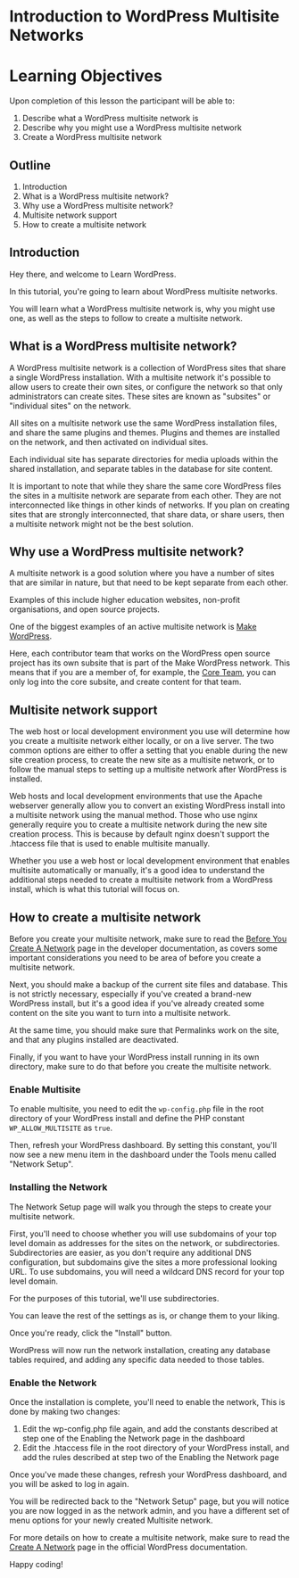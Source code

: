 # Introduction to WordPress Multisite Networks

# Learning Objectives

Upon completion of this lesson the participant will be able to:
1. Describe what a WordPress multisite network is
2. Describe why you might use a WordPress multisite network
3. Create a WordPress multisite network

## Outline

1. Introduction
2. What is a WordPress multisite network?
3. Why use a WordPress multisite network?
4. Multisite network support
5. How to create a multisite network

## Introduction

Hey there, and welcome to Learn WordPress.

In this tutorial, you're going to learn about WordPress multisite networks.

You will learn what a WordPress multisite network is, why you might use one, as well as the steps to follow to create a multisite network. 

## What is a WordPress multisite network?

A WordPress multisite network is a collection of WordPress sites that share a single WordPress installation. With a multisite network it's possible to allow users to create their own sites, or configure the network so that only administrators can create sites. These sites are known as "subsites" or "individual sites" on the network.

All sites on a multisite network use the same WordPress installation files, and share the same plugins and themes. Plugins and themes are installed on the network, and then activated on individual sites. 

Each individual site has separate directories for media uploads within the shared installation, and separate tables in the database for site content. 

It is important to note that while they share the same core WordPress files the sites in a multisite network are separate from each other. They are not interconnected like things in other kinds of networks. If you plan on creating sites that are strongly interconnected, that share data, or share users, then a multisite network might not be the best solution.

## Why use a WordPress multisite network?

A multisite network is a good solution where you have a number of sites that are similar in nature, but that need to be kept separate from each other. 

Examples of this include higher education websites, non-profit organisations, and open source projects.

One of the biggest examples of an active multisite network is [Make WordPress](https://make.wordpress.org/). 

Here, each contributor team that works on the WordPress open source project has its own subsite that is part of the Make WordPress network. This means that if you are a member of, for example, the [Core Team](https://make.wordpress.org/core/), you can only log into the core subsite, and create content for that team.  

## Multisite network support

The web host or local development environment you use will determine how you create a multisite network either locally, or on a live server. The two common options are either to offer a setting that you enable during the new site creation process, to create the new site as a multisite network, or to follow the manual steps to setting up a multisite network after WordPress is installed. 

Web hosts and local development environments that use the Apache webserver generally allow you to convert an existing WordPress install into a multisite network using the manual method. Those who use nginx generally require you to create a multisite network during the new site creation process. This is because by default nginx doesn't support the .htaccess file that is used to enable multisite manually.

Whether you use a web host or local development environment that enables multisite automatically or manually, it's a good idea to understand the additional steps needed to create a multisite network from a WordPress install, which is what this tutorial will focus on.

## How to create a multisite network

Before you create your multisite network, make sure to read the [Before You Create A Network](https://wordpress.org/documentation/article/before-you-create-a-network/) page in the developer documentation, as covers some important considerations you need to be area of before you create a multisite network.

Next, you should make a backup of the current site files and database. This is not strictly necessary, especially if you've created a brand-new WordPress install, but it's a good idea if you've already created some content on the site you want to turn into a multisite network. 

At the same time, you should make sure that Permalinks work on the site, and that any plugins installed are deactivated. 

Finally, if you want to have your WordPress install running in its own directory, make sure to do that before you create the multisite network.

### Enable Multisite

To enable multisite, you need to edit the `wp-config.php` file in the root directory of your WordPress install and define the PHP constant `WP_ALLOW_MULTISITE` as `true`.

Then, refresh your WordPress dashboard. By setting this constant, you'll now see a new menu item in the dashboard under the Tools menu called "Network Setup".

### Installing the Network

The Network Setup page will walk you through the steps to create your multisite network.

First, you'll need to choose whether you will use subdomains of your top level domain as addresses for the sites on the network, or subdirectories. Subdirectories are easier, as you don't require any additional DNS configuration, but subdomains give the sites a more professional looking URL. To use subdomains, you will need a wildcard DNS record for your top level domain.

For the purposes of this tutorial, we'll use subdirectories.

You can leave the rest of the settings as is, or change them to your liking. 

Once you're ready, click the "Install" button.

WordPress will now run the network installation, creating any database tables required, and adding any specific data needed to those tables.

### Enable the Network

Once the installation is complete, you'll need to enable the network, This is done by making two changes:

1. Edit the wp-config.php file again, and add the constants described at step one of the Enabling the Network page in the dashboard
2. Edit the .htaccess file in the root directory of your WordPress install, and add the rules described at step two of the Enabling the Network page

Once you've made these changes, refresh your WordPress dashboard, and you will be asked to log in again.

You will be redirected back to the "Network Setup" page, but you will notice you are now logged in as the network admin, and you have a different set of menu options for your newly created Multisite network.

For more details on how to create a multisite network, make sure to read the [Create A Network](https://wordpress.org/documentation/article/create-a-network/) page in the official WordPress documentation.

Happy coding!
